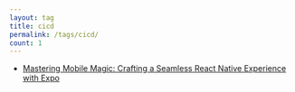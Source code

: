 ```yaml
---
layout: tag
title: cicd
permalink: /tags/cicd/
count: 1
---
```


- [Mastering Mobile Magic: Crafting a Seamless React Native Experience with Expo](https://gosein.de/react-native-expo-app.html)

